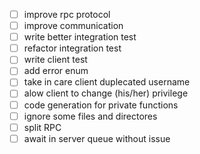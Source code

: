 - [ ] improve rpc protocol
- [ ] improve communication
- [ ] write better integration test
- [ ] refactor integration test
- [ ] write client test
- [ ] add error enum
- [ ] take in care client duplecated username
- [ ] alow client to change (his/her) privilege
- [ ] code generation for private functions 
- [ ] ignore some files and directores
- [ ] split RPC
- [ ] await in server queue without issue
